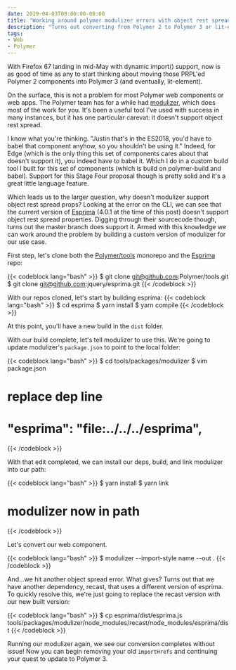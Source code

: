 ```yaml
---
date: 2019-04-03T08:00:00-08:00
title: "Working around polymer modulizer errors with object rest spread properties"
description: "Turns out converting from Polymer 2 to Polymer 3 or lit-element when you use object rest spread properties is harder than it should be. How to work around the problem."
tags:
- Web
- Polymer
---
```


With Firefox 67 landing in mid-May with dynamic import() support, now is as good of time as any to start thinking about moving those PRPL'ed Polymer 2 components into Polymer 3 (and eventually, lit-element).

On the surface, this is not a problem for most Polymer web components or web apps. The Polymer team has for a while had [modulizer](https://github.com/Polymer/tools/tree/master/packages/modulizer), which does most of the work for you. It's been a useful tool I've used with success in many instances, but it has one particular carevat: it doesn't support object rest spread.

I know what you're thinking. "Justin that's in the ES2018, you'd have to babel that component anyhow, so you shouldn't be using it." Indeed, for Edge (which is the only thing this set of components cares about that doesn't support it), you indeed have to babel it. Which I do in a custom build tool I built for this set of components (which is build on polymer-build and babel). Support for this Stage Four proposal though is pretty solid and it's a great little language feature.

Which leads us to the larger question, why doesn't modulizer support object rest spread props? Looking at the error on the CLI, we can see that the current version of [Esprima](https://github.com/jquery/esprima) (4.0.1 at the time of this post) doesn't support object rest spread properties. Digging through their sourcecode though, turns out the master branch does support it. Armed with this knowledge we can work around the problem by building a custom version of modulizer for our use case.

First step, let's clone both the [Polymer/tools](https://github.com/Polymer/tools) monorepo and the [Esprima](https://github.com/jquery/esprima) repo:

{{< codeblock lang="bash" >}}
$ git clone git@github.com:Polymer/tools.git
$ git clone git@github.com:jquery/esprima.git
{{< /codeblock >}}

With our repos cloned, let's start by building esprima:
{{< codeblock lang="bash" >}}
$ cd esprima
$ yarn install
$ yarn compile
{{< /codeblock >}}

At this point, you'll have a new build in the `dist` folder.

With our build complete, let's tell modulizer to use this. We're going to update modulizer's `package.json` to point to the local folder:

{{< codeblock lang="bash" >}}
$ cd tools/packages/modulizer
$ vim package.json
# replace dep line
# "esprima": "file:../../../esprima",
{{< /codeblock >}}

With that edit completed, we can install our deps, build, and link modulizer into our path:

{{< codeblock lang="bash" >}}
$ yarn install
$ yarn link
# modulizer now in path
{{< /codeblock >}}

Let's convert our web component.

{{< codeblock lang="bash" >}}
$ modulizer --import-style name --out .
{{< /codeblock >}}

And...we hit another object spread error. What gives? Turns out that we have another dependency, recast, that uses a different version of esprima. To quickly resolve this, we're just going to replace the recast version with our new built version:

{{< codeblock lang="bash" >}}
$ cp esprima/dist/esprima.js tools/packages/modulizer/node_modules/recast/node_modules/esprima/dist
{{< /codeblock >}}

Running our modulizer again, we see our conversion completes without issue! Now you can begin removing your old `importHrefs` and continuing your quest to update to Polymer 3.